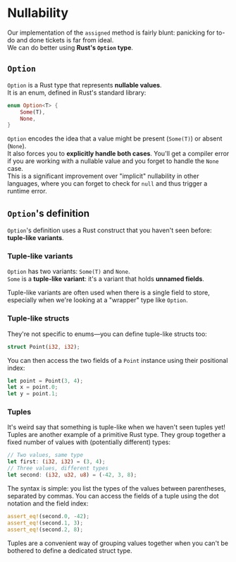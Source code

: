# Nullability

Our implementation of the `assigned` method is fairly blunt: panicking for to-do and done tickets is far from ideal.\
We can do better using **Rust's `Option` type**.

## `Option`

`Option` is a Rust type that represents **nullable values**.\
It is an enum, defined in Rust's standard library:

```rust
enum Option<T> {
    Some(T),
    None,
}
```

`Option` encodes the idea that a value might be present (`Some(T)`) or absent (`None`).\
It also forces you to **explicitly handle both cases**. You'll get a compiler error if you are working with
a nullable value and you forget to handle the `None` case.\
This is a significant improvement over "implicit" nullability in other languages, where you can forget to check
for `null` and thus trigger a runtime error.

## `Option`'s definition

`Option`'s definition uses a Rust construct that you haven't seen before: **tuple-like variants**.

### Tuple-like variants

`Option` has two variants: `Some(T)` and `None`.\
`Some` is a **tuple-like variant**: it's a variant that holds **unnamed fields**.

Tuple-like variants are often used when there is a single field to store, especially when we're looking at a
"wrapper" type like `Option`.

### Tuple-like structs

They're not specific to enums—you can define tuple-like structs too:

```rust
struct Point(i32, i32);
```

You can then access the two fields of a `Point` instance using their positional index:

```rust
let point = Point(3, 4);
let x = point.0;
let y = point.1;
```

### Tuples

It's weird say that something is tuple-like when we haven't seen tuples yet!\
Tuples are another example of a primitive Rust type.
They group together a fixed number of values with (potentially different) types:

```rust
// Two values, same type
let first: (i32, i32) = (3, 4);
// Three values, different types
let second: (i32, u32, u8) = (-42, 3, 8);
```

The syntax is simple: you list the types of the values between parentheses, separated by commas.
You can access the fields of a tuple using the dot notation and the field index:

```rust
assert_eq!(second.0, -42);
assert_eq!(second.1, 3);
assert_eq!(second.2, 8);
```

Tuples are a convenient way of grouping values together when you can't be bothered to define a dedicated struct type.
